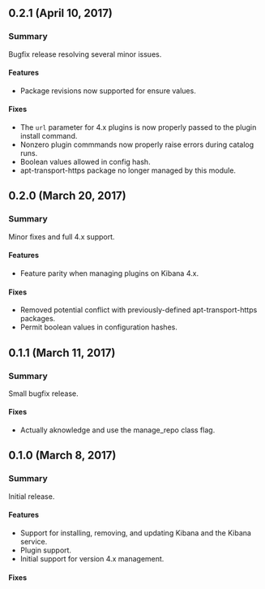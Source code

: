 ## 0.2.1 (April 10, 2017)

### Summary
Bugfix release resolving several minor issues.

#### Features
* Package revisions now supported for ensure values.

#### Fixes
* The `url` parameter for 4.x plugins is now properly passed to the plugin install command.
* Nonzero plugin commmands now properly raise errors during catalog runs.
* Boolean values allowed in config hash.
* apt-transport-https package no longer managed by this module.

## 0.2.0 (March 20, 2017)

### Summary
Minor fixes and full 4.x support.

#### Features
* Feature parity when managing plugins on Kibana 4.x.

#### Fixes
* Removed potential conflict with previously-defined apt-transport-https packages.
* Permit boolean values in configuration hashes.

## 0.1.1 (March 11, 2017)

### Summary
Small bugfix release.

#### Fixes
* Actually aknowledge and use the manage_repo class flag.

## 0.1.0 (March 8, 2017)

### Summary
Initial release.

#### Features
* Support for installing, removing, and updating Kibana and the Kibana service.
* Plugin support.
* Initial support for version 4.x management.

#### Fixes
